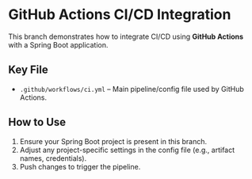 # GitHub Actions CI/CD Integration

This branch demonstrates how to integrate CI/CD using **GitHub Actions** with a Spring Boot application.

## Key File

- `.github/workflows/ci.yml` – Main pipeline/config file used by GitHub Actions.

## How to Use

1. Ensure your Spring Boot project is present in this branch.
2. Adjust any project-specific settings in the config file (e.g., artifact names, credentials).
3. Push changes to trigger the pipeline.

